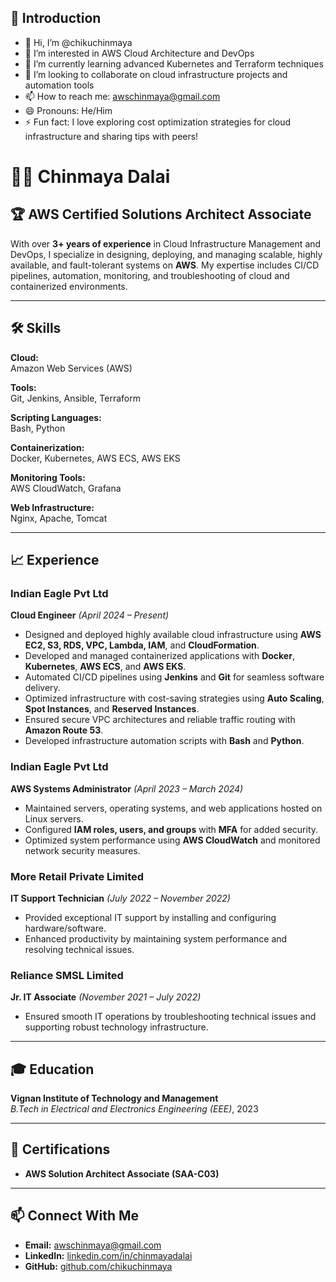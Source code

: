 ## 👋 Introduction

- 👋 Hi, I’m @chikuchinmaya  
- 👀 I’m interested in AWS Cloud Architecture and DevOps  
- 🌱 I’m currently learning advanced Kubernetes and Terraform techniques  
- 💞️ I’m looking to collaborate on cloud infrastructure projects and automation tools  
- 📫 How to reach me: [awschinmaya@gmail.com](mailto:awschinmaya@gmail.com)  
- 😄 Pronouns: He/Him  
- ⚡ Fun fact: I love exploring cost optimization strategies for cloud infrastructure and sharing tips with peers!  

# 👨‍💻 Chinmaya Dalai

## 🏆 AWS Certified Solutions Architect Associate

With over **3+ years of experience** in Cloud Infrastructure Management and DevOps, I specialize in designing, deploying, and managing scalable, highly available, and fault-tolerant systems on **AWS**. My expertise includes CI/CD pipelines, automation, monitoring, and troubleshooting of cloud and containerized environments.

---

## 🛠️ Skills

**Cloud:**  
Amazon Web Services (AWS)  

**Tools:**  
Git, Jenkins, Ansible, Terraform  

**Scripting Languages:**  
Bash, Python  

**Containerization:**  
Docker, Kubernetes, AWS ECS, AWS EKS  

**Monitoring Tools:**  
AWS CloudWatch, Grafana  

**Web Infrastructure:**  
Nginx, Apache, Tomcat  

---

## 📈 Experience

### Indian Eagle Pvt Ltd  
**Cloud Engineer** *(April 2024 – Present)*  
- Designed and deployed highly available cloud infrastructure using **AWS EC2, S3, RDS, VPC, Lambda, IAM**, and **CloudFormation**.  
- Developed and managed containerized applications with **Docker**, **Kubernetes**, **AWS ECS**, and **AWS EKS**.  
- Automated CI/CD pipelines using **Jenkins** and **Git** for seamless software delivery.  
- Optimized infrastructure with cost-saving strategies using **Auto Scaling**, **Spot Instances**, and **Reserved Instances**.  
- Ensured secure VPC architectures and reliable traffic routing with **Amazon Route 53**.  
- Developed infrastructure automation scripts with **Bash** and **Python**.

### Indian Eagle Pvt Ltd  
**AWS Systems Administrator** *(April 2023 – March 2024)*  
- Maintained servers, operating systems, and web applications hosted on Linux servers.  
- Configured **IAM roles, users, and groups** with **MFA** for added security.  
- Optimized system performance using **AWS CloudWatch** and monitored network security measures.

### More Retail Private Limited  
**IT Support Technician** *(July 2022 – November 2022)*  
- Provided exceptional IT support by installing and configuring hardware/software.  
- Enhanced productivity by maintaining system performance and resolving technical issues.

### Reliance SMSL Limited  
**Jr. IT Associate** *(November 2021 – July 2022)*  
- Ensured smooth IT operations by troubleshooting technical issues and supporting robust technology infrastructure.

---

## 🎓 Education

**Vignan Institute of Technology and Management**  
*B.Tech in Electrical and Electronics Engineering (EEE)*, 2023  

---

## 🎯 Certifications

- **AWS Solution Architect Associate (SAA-C03)**  

---

## 📫 Connect With Me

- **Email:** [awschinmaya@gmail.com](mailto:awschinmaya@gmail.com)  
- **LinkedIn:** [linkedin.com/in/chinmayadalai](https://linkedin.com/in/chinmayadalai)  
- **GitHub:** [github.com/chikuchinmaya](https://github.com/chikuchinmaya)  

